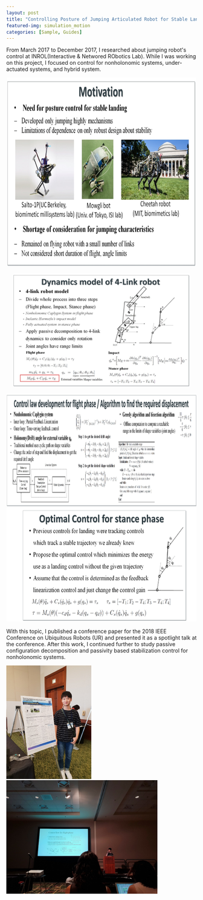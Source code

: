 ```yaml
---
layout: post
title: "Controlling Posture of Jumping Articulated Robot for Stable Landing"
featured-img: simulation_motion
categories: [Sample, Guides]
---
```


From March 2017 to December 2017, I researched about jumping robot's control at INROL(Interactive & Networed RObotics Lab). While I was working on this project, I focused on control for nonholonomic systems, under-actuated systems, and hybrid system. 

<p align="center">
  <img src="/assets/jumping/poster1.jpg" width="500" height="500">
</p>
<p align="center">
  <img src="/assets/jumping/poster2.jpg" height="300">
</p>

<img src="/assets/jumping/poster3.jpg"  alt="poster3" height="300"> <img src="/assets/jumping/poster4.jpg" height="300">
<!--
![poster3](/assets/jumping/poster3.jpg =100x20)  ![poster4](/assets/jumping/poster4.jpg){: width="50" height="50"}
-->
With this topic, I published a conference paper for the 2018 IEEE Conference on Ubiquitous Robots (UR) and presented it as a spotlight talk at the conference. After this work, I continued further to study passive configuration decomposition and passivity based stabilization control for nonholonomic systems. 

<img src="/assets/jumping/ur1.jpg" height="300"> <img src="/assets/jumping/ur2.jpg" height="300">
<!--
![ur1](/assets/jumping/ur1.jpg)  ![ur2](/assets/jumping/ur2.jpg)
-->
